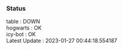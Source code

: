 ### Status


table : DOWN  
hogwarts : OK  
icy-bot : OK  
Latest Update : 2023-01-27 00:44:18.554187
